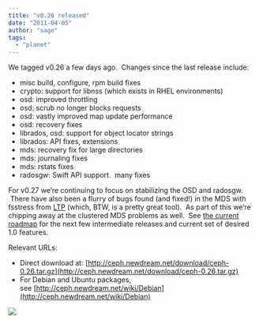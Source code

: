 ```yaml
---
title: "v0.26 released"
date: "2011-04-05"
author: "sage"
tags: 
  - "planet"
---
```


We tagged v0.26 a few days ago.  Changes since the last release include:

- misc build, configure, rpm build fixes
- crypto: support for libnss (which exists in RHEL environments)
- osd: improved throttling
- osd: scrub no longer blocks requests
- osd: vastly improved map update performance
- osd: recovery fixes
- librados, osd: support for object locator strings
- librados: API fixes, extensions
- mds: recovery fix for large directories
- mds: journaling fixes
- mds: rstats fixes
- radosgw: Swift API support.  many fixes

For v0.27 we’re continuing to focus on stabilizing the OSD and radosgw.  There have also been a flurry of bugs found (and fixed!) in the MDS with fsstress from [LTP](http://ltp.sourceforge.net/) (which, BTW, is a pretty great tool).  As part of this we’re chipping away at the clustered MDS problems as well.  See [the current roadmap](http://tracker.newdream.net/projects/ceph/roadmap) for the next few intermediate releases and current set of desired 1.0 features.

Relevant URLs:

- Direct download at: [http://ceph.newdream.net/download/ceph-0.26.tar.gz](http://ceph.newdream.net/download/ceph-0.26.tar.gz)
- For Debian and Ubuntu packages, see [http://ceph.newdream.net/wiki/Debian](http://ceph.newdream.net/wiki/Debian)

![](http://track.hubspot.com/__ptq.gif?a=268973&k=14&bu=http://ceph.com&r=http://ceph.com/uncategorized/v0-26-released/&bvt=rss&p=wordpress)

